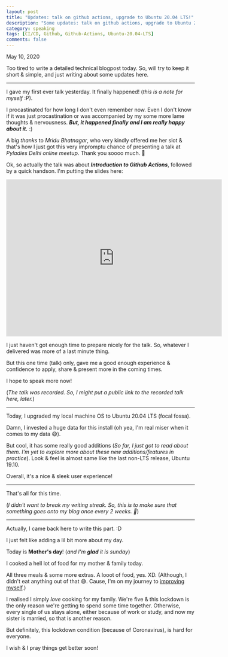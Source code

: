 ```yaml
---
layout: post
title: "Updates: talk on github actions, upgrade to Ubuntu 20.04 LTS!"
description: "Some updates: talk on github actions, upgrade to Ubuntu 20.04 LTS."
category: speaking
tags: [CI/CD, Github, Github-Actions, Ubuntu-20.04-LTS]
comments: false
---
```


May 10, 2020

Too tired to write a detailed technical blogpost today. So, will try to keep it short & simple, and just writing about some updates here.

---

I gave my first ever talk yesterday. It finally happened! (*this is a note for myself* :P). 

I procastinated for how long I don't even remember now. Even I don't know if it was just procastination or was accompanied by my some more lame thoughts & nervousness. ***But, it happened finally and I am really happy about it.*** :)

A big *thanks* to *Mridu Bhatnagar*, who very kindly offered me her slot & that's how I just got this very impromptu chance of presenting a talk at *Pyladies Delhi online meetup*. Thank you soooo much. 🙏️

Ok, so actually the talk was about ***Introduction to Github Actions***, followed by a quick handson. I'm putting the slides here:

<iframe src="https://slides.com/priyankasaggu119/i/embed" width="576" height="420" scrolling="no" frameborder="0" webkitallowfullscreen mozallowfullscreen allowfullscreen></iframe>


I just haven't got enough time to prepare nicely for the talk. So, whatever I delivered was more of a last minute thing.

But this one time (talk) only, gave me a good enough experience & confidence to apply, share & present more in the coming times.

I hope to speak more now!

(*The talk was recorded. So, I might put a public link to the recorded talk here, later.*)

---

Today, I upgraded my local machine OS to Ubuntu 20.04 LTS (focal fossa). 

Damn, I invested a huge data for this install (oh yea, I'm real miser when it comes to my data 😅️).

But cool, it has some really good additions (*So far, I just got to read about them. I'm yet to explore more about these new additions/features in practice*). Look & feel is almost same like the last non-LTS release, Ubuntu 19.10. 

Overall, it's a nice & sleek user experience!

---

That's all for this time. 

(*I didn't want to break my writing streak. So, this is to make sure that something goes onto my blog once every 2 weeks. 🙂️*)

---

Actually, I came back here to write this part. :D

I just felt like adding a lil bit more about my day. 

Today is **Mother's day**! (*and I'm **glad** it is sunday*) 

I cooked a hell lot of food for my mother & family today. 

All three meals & some more extras. A looot of food, yes. XD. (Although, I didn't eat anything out of that 😅️. Cause, I'm on my journey to [improving myself](https://priyankasaggu11929.github.io/fitness.html).)

I realised I simply *love* cooking for my family. We're five & this lockdown is the only reason we're getting to spend some time together. Otherwise, every single of us stays alone, either because of work or study, and now my sister is married, so that is another reason.

But definitely, this lockdown condition (because of Coronavirus), is hard for everyone. 

I wish & I pray things get better soon!
